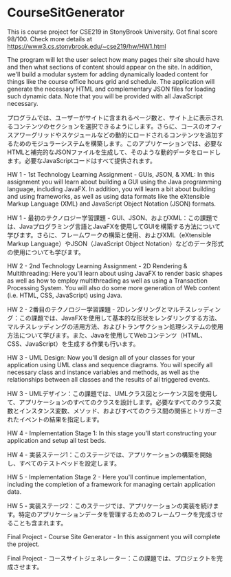 # CourseSitGenerator
This is course project for CSE219 in StonyBrook University. Got final score 98/100. Check more details at https://www3.cs.stonybrook.edu/~cse219/hw/HW1.html

The program will let the user select how many pages their site should have and then what sections of content should appear on the site. In addition, we'll build a modular system for adding dynamically loaded content for things like the course office hours grid and schedule. The application will generate the necessary HTML and complementary JSON files for loading such dynamic data. Note that you will be provided with all JavaScript necessary.

プログラムでは、ユーザーがサイトに含まれるページ数と、サイト上に表示されるコンテンツのセクションを選択できるようにします。さらに、コースのオフィスアワーグリッドやスケジュールなどの動的にロードされるコンテンツを追加するためのモジュラーシステムを構築します。このアプリケーションでは、必要なHTMLと補完的なJSONファイルを生成して、そのような動的データをロードします。必要なJavaScriptコードはすべて提供されます。

HW 1 - 1st Technology Learning Assignment - GUIs, JSON, & XML: In this assignment you will learn about building a GUI using the Java programming language, including JavaFX. In addition, you will learn a bit about building and using frameworks, as well as using data formats like the eXtensible Markup Language (XML) and JavaScript Object Notation (JSON) formats.

HW 1 - 最初のテクノロジー学習課題 - GUI、JSON、およびXML：この課題では、Javaプログラミング言語とJavaFXを使用してGUIを構築する方法について学びます。さらに、フレームワークの構築と使用、およびXML（eXtensible Markup Language）やJSON（JavaScript Object Notation）などのデータ形式の使用についても学びます。

HW 2 - 2nd Technology Learning Assignment - 2D Rendering & Multithreading: Here you'll learn about using JavaFX to render basic shapes as well as how to employ multithreading as well as using a Transaction Processing System. You will also do some more generation of Web content (i.e. HTML, CSS, JavaScript) using Java.

HW 2 - 2番目のテクノロジー学習課題 - 2Dレンダリングとマルチスレッディング：この課題では、JavaFXを使用して基本的な形状をレンダリングする方法、マルチスレッディングの活用方法、およびトランザクション処理システムの使用方法について学びます。また、Javaを使用してWebコンテンツ（HTML、CSS、JavaScript）を生成する作業も行います。

HW 3 - UML Design: Now you'll design all of your classes for your application using UML class and sequence diagrams. You will specify all necessary class and instance variables and methods, as well as the relationships between all classes and the results of all triggered events.

HW 3 - UMLデザイン：この課題では、UMLクラス図とシーケンス図を使用して、アプリケーションのすべてのクラスを設計します。必要なすべてのクラス変数とインスタンス変数、メソッド、およびすべてのクラス間の関係とトリガーされたイベントの結果を指定します。

HW 4 - Implementation Stage 1: In this stage you'll start constructing your application and setup all test beds.

HW 4 - 実装ステージ1：このステージでは、アプリケーションの構築を開始し、すべてのテストベッドを設定します。

HW 5 - Implementation Stage 2 - Here you'll continue implementation, including the completion of a framework for managing certain application data.

HW 5 - 実装ステージ2：このステージでは、アプリケーションの実装を続けます。特定のアプリケーションデータを管理するためのフレームワークを完成させることも含まれます。

Final Project - Course Site Generator - In this assignment you will complete the project.

Final Project - コースサイトジェネレーター：この課題では、プロジェクトを完成させます。

